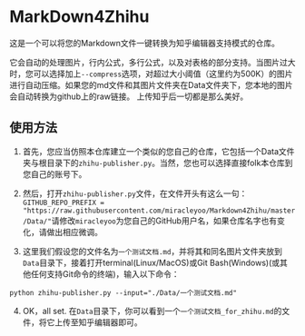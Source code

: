 # MarkDown4Zhihu
这是一个可以将您的Markdown文件一键转换为知乎编辑器支持模式的仓库。

它会自动的处理图片，行内公式，多行公式，以及对表格的部分支持。当图片过大时，您可以选择加上`--compress`选项，对超过大小阈值（这里约为500K）的图片进行自动压缩。如果您的md文件和其图片文件夹在Data文件夹下，您本地的图片会自动转换为github上的raw链接。
上传知乎后一切都是那么美好。

## 使用方法

1. 首先，您应当仿照本仓库建立一个类似的您自己的仓库，它包括一个Data文件夹与根目录下的`zhihu-publisher.py`。当然，您也可以选择直接folk本仓库到您自己的账号下。

2. 然后，打开`zhihu-publisher.py`文件，在文件开头有这么一句：`GITHUB_REPO_PREFIX = "https://raw.githubusercontent.com/miracleyoo/Markdown4Zhihu/master/Data/"`请修改`miracleyoo`为您自己的GitHub用户名，如果仓库名字也有变化，请做出相应微调。

3. 这里我们假设您的文件名为`一个测试文档.md`，并将其和同名图片文件夹放到`Data`目录下，接着打开terminal(Linux/MacOS)或Git Bash(Windows)(或其他任何支持Git命令的终端)，输入以下命令：

`python zhihu-publisher.py --input="./Data/一个测试文档.md"`

4. OK，all set. 在`Data`目录下，你可以看到一个`一个测试文档_for_zhihu.md`的文件，将它上传至知乎编辑器即可。
